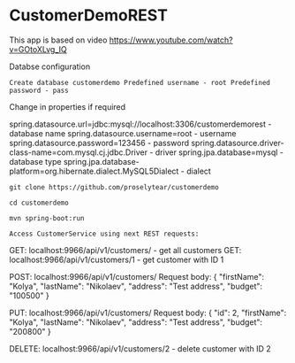 # CustomerDemoREST

This app is based on video https://www.youtube.com/watch?v=GOtoXLvg_IQ

Databse configuration

    Create database customerdemo Predefined username - root Predefined password - pass

Change in properties if required

spring.datasource.url=jdbc:mysql://localhost:3306/customerdemorest - database name spring.datasource.username=root - username spring.datasource.password=123456 - password spring.datasource.driver-class-name=com.mysql.cj.jdbc.Driver - driver spring.jpa.database=mysql - database type spring.jpa.database-platform=org.hibernate.dialect.MySQL5Dialect - dialect

    git clone https://github.com/proselytear/customerdemo

    cd customerdemo

    mvn spring-boot:run

    Access CustomerService using next REST requests:

GET: localhost:9966/api/v1/customers/ - get all customers GET: localhost:9966/api/v1/customers/1 - get customer with ID 1

POST: localhost:9966/api/v1/customers/ Request body: { "firstName": "Kolya", "lastName": "Nikolaev", "address": "Test address", "budget": "100500" }

PUT: localhost:9966/api/v1/customers/ Request body: { "id": 2, "firstName": "Kolya", "lastName": "Nikolaev", "address": "Test address", "budget": "200800" }

DELETE: localhost:9966/api/v1/customers/2 - delete customer with ID 2
